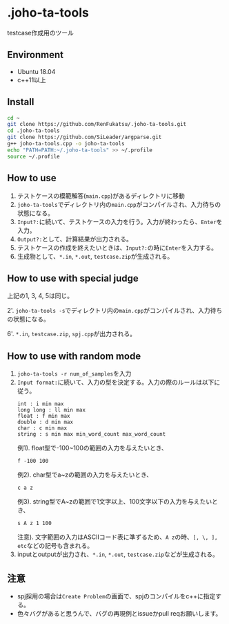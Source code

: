 # .joho-ta-tools
testcase作成用のツール

## Environment
- Ubuntu 18.04
- c++11以上

## Install
```bash
cd ~
git clone https://github.com/RenFukatsu/.joho-ta-tools.git
cd .joho-ta-tools
git clone https://github.com/SiLeader/argparse.git
g++ joho-ta-tools.cpp -o joho-ta-tools
echo "PATH=PATH:~/.joho-ta-tools" >> ~/.profile
source ~/.profile
```

## How to use
1. テストケースの模範解答(`main.cpp`)があるディレクトリに移動
2. `joho-ta-tools`でディレクトリ内の`main.cpp`がコンパイルされ、入力待ちの状態になる。
3. `Input?:`に続いて、テストケースの入力を行う。入力が終わったら、`Enter`を入力。
4. `Output?:`として、計算結果が出力される。
5. テストケースの作成を終えたいときは、`Input?:`の時に`Enter`を入力する。
6. 生成物として、`*.in`, `*.out`, `testcase.zip`が生成される。

## How to use with special judge
上記の1, 3, 4, 5は同じ。

2'. `joho-ta-tools -s`でディレクトリ内の`main.cpp`がコンパイルされ、入力待ちの状態になる。

6'. `*.in`, `testcase.zip`, `spj.cpp`が出力される。

## How to use with random mode
1. `joho-ta-tools -r num_of_samples`を入力
2. `Input format:`に続いて、入力の型を決定する。入力の際のルールは以下に従う。
   ```
   int : i min max
   long long : ll min max
   float : f min max
   double : d min max
   char : c min max
   string : s min max min_word_count max_word_count
   ```
   例1). float型で-100~100の範囲の入力を与えたいとき、
   ```
   f -100 100
   ```
   例2). char型でa~zの範囲の入力を与えたいとき、
   ```
   c a z
   ```
   例3). string型でA~zの範囲で1文字以上、100文字以下の入力を与えたいとき、
   ```
   s A z 1 100
   ```
   注意). 文字範囲の入力はASCIIコード表に準ずるため、`A z`の時、`[, \, ], etc`などの記号も含まれる。
3. inputとoutputが出力され、`*.in`, `*.out`, `testcase.zip`などが生成される。



## 注意
- spj採用の場合は`Create Problem`の画面で、spjのコンパイルをc++に指定する。
- 色々バグがあると思うんで、バグの再現例とissueかpull reqお願いします。
